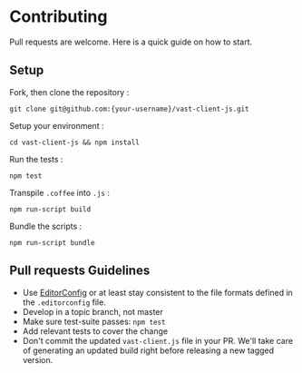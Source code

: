 # Contributing

Pull requests are welcome. Here is a quick guide on how to start.

## Setup

Fork, then clone the repository :

    git clone git@github.com:{your-username}/vast-client-js.git

Setup your environment :

    cd vast-client-js && npm install

Run the tests :

    npm test

Transpile `.coffee` into `.js` :

    npm run-script build

Bundle the scripts :

    npm run-script bundle

## Pull requests Guidelines

 - Use [EditorConfig](http://editorconfig.org/) or at least stay consistent to the file formats defined in the `.editorconfig` file.
 - Develop in a topic branch, not master
 - Make sure test-suite passes: `npm test`
 - Add relevant tests to cover the change
 - Don't commit the updated `vast-client.js` file in your PR. We'll take care of generating an updated build right before releasing a new tagged version.
